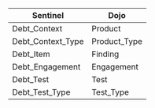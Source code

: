 Sentinel | Dojo
---|---
Debt_Context | Product
Debt_Context_Type | Product_Type
Debt_Item | Finding
Debt_Engagement | Engagement
Debt_Test | Test
Debt_Test_Type | Test_Type
